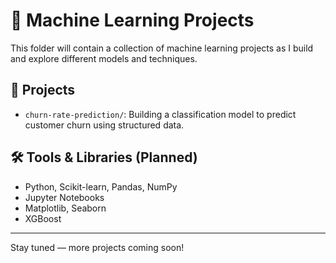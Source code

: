 # 🧠 Machine Learning Projects

This folder will contain a collection of machine learning projects as I build and explore different models and techniques.

## 🚀 Projects

- `churn-rate-prediction/`: Building a classification model to predict customer churn using structured data.

## 🛠 Tools & Libraries (Planned)

- Python, Scikit-learn, Pandas, NumPy  
- Jupyter Notebooks  
- Matplotlib, Seaborn
- XGBoost

---

Stay tuned — more projects coming soon!
